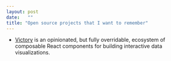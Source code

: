 ```yaml
---
layout: post
date:   ""
title: "Open source projects that I want to remember"
---
```


- [Victory](http://formidable.com/open-source/victory/) is an opinionated, but fully overridable, ecosystem of composable React components for building interactive data visualizations.
